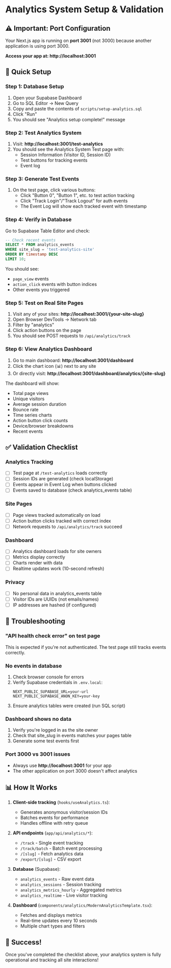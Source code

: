 # Analytics System Setup & Validation

## ⚠️ Important: Port Configuration

Your Next.js app is running on **port 3001** (not 3000) because another application is using port 3000.

**Access your app at: http://localhost:3001**

## 🚀 Quick Setup

### Step 1: Database Setup
1. Open your Supabase Dashboard
2. Go to SQL Editor → New Query
3. Copy and paste the contents of `scripts/setup-analytics.sql`
4. Click "Run"
5. You should see "Analytics setup complete!" message

### Step 2: Test Analytics System
1. Visit: **http://localhost:3001/test-analytics**
2. You should see the Analytics System Test page with:
   - Session Information (Visitor ID, Session ID)
   - Test buttons for tracking events
   - Event log

### Step 3: Generate Test Events
1. On the test page, click various buttons:
   - Click "Button 0", "Button 1", etc. to test action tracking
   - Click "Track Login"/"Track Logout" for auth events
   - The Event Log will show each tracked event with timestamp

### Step 4: Verify in Database
Go to Supabase Table Editor and check:

```sql
-- Check recent events
SELECT * FROM analytics_events 
WHERE site_slug = 'test-analytics-site'
ORDER BY timestamp DESC 
LIMIT 10;
```

You should see:
- `page_view` events
- `action_click` events with button indices
- Other events you triggered

### Step 5: Test on Real Site Pages
1. Visit any of your sites: **http://localhost:3001/{your-site-slug}**
2. Open Browser DevTools → Network tab
3. Filter by "analytics"
4. Click action buttons on the page
5. You should see POST requests to `/api/analytics/track`

### Step 6: View Analytics Dashboard
1. Go to main dashboard: **http://localhost:3001/dashboard**
2. Click the chart icon (📊) next to any site
3. Or directly visit: **http://localhost:3001/dashboard/analytics/{site-slug}**

The dashboard will show:
- Total page views
- Unique visitors
- Average session duration
- Bounce rate
- Time series charts
- Action button click counts
- Device/browser breakdowns
- Recent events

## ✅ Validation Checklist

### Analytics Tracking
- [ ] Test page at `/test-analytics` loads correctly
- [ ] Session IDs are generated (check localStorage)
- [ ] Events appear in Event Log when buttons clicked
- [ ] Events saved to database (check analytics_events table)

### Site Pages
- [ ] Page views tracked automatically on load
- [ ] Action button clicks tracked with correct index
- [ ] Network requests to `/api/analytics/track` succeed

### Dashboard
- [ ] Analytics dashboard loads for site owners
- [ ] Metrics display correctly
- [ ] Charts render with data
- [ ] Realtime updates work (10-second refresh)

### Privacy
- [ ] No personal data in analytics_events table
- [ ] Visitor IDs are UUIDs (not emails/names)
- [ ] IP addresses are hashed (if configured)

## 🔧 Troubleshooting

### "API health check error" on test page
This is expected if you're not authenticated. The test page still tracks events correctly.

### No events in database
1. Check browser console for errors
2. Verify Supabase credentials in `.env.local`:
   ```
   NEXT_PUBLIC_SUPABASE_URL=your-url
   NEXT_PUBLIC_SUPABASE_ANON_KEY=your-key
   ```
3. Ensure analytics tables were created (run SQL script)

### Dashboard shows no data
1. Verify you're logged in as the site owner
2. Check that site_slug in events matches your pages table
3. Generate some test events first

### Port 3000 vs 3001 issues
- Always use **http://localhost:3001** for your app
- The other application on port 3000 doesn't affect analytics

## 📊 How It Works

1. **Client-side tracking** (`hooks/useAnalytics.ts`):
   - Generates anonymous visitor/session IDs
   - Batches events for performance
   - Handles offline with retry queue

2. **API endpoints** (`app/api/analytics/*`):
   - `/track` - Single event tracking
   - `/track/batch` - Batch event processing
   - `/[slug]` - Fetch analytics data
   - `/export/[slug]` - CSV export

3. **Database** (Supabase):
   - `analytics_events` - Raw event data
   - `analytics_sessions` - Session tracking
   - `analytics_metrics_hourly` - Aggregated metrics
   - `analytics_realtime` - Live visitor tracking

4. **Dashboard** (`components/analytics/ModernAnalyticsTemplate.tsx`):
   - Fetches and displays metrics
   - Real-time updates every 10 seconds
   - Multiple chart types and filters

## 🎉 Success!

Once you've completed the checklist above, your analytics system is fully operational and tracking all site interactions!